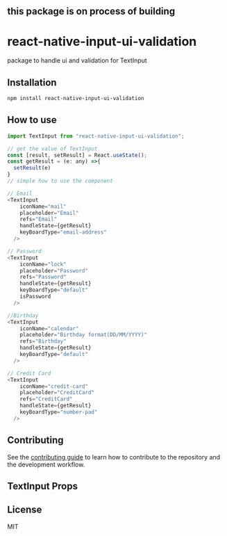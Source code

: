 ## this package is on process of building

# react-native-input-ui-validation

package to handle ui and validation for TextInput

## Installation

```sh
npm install react-native-input-ui-validation
```

## How to use

```js
import TextInput from "react-native-input-ui-validation";

// get the value of TextInput
const [result, setResult] = React.useState();
const getResult = (e: any) =>{
  setResult(e)
}
// simple how to use the component

// Email
<TextInput 
    iconName="mail"
    placeholder="Email"
    refs="Email"
    handleState={getResult}
    keyBoardType="email-address"
  />

// Password
<TextInput 
    iconName="lock"
    placeholder="Password"
    refs="Password"
    handleState={getResult}
    keyBoardType="default"
    isPassword
  />

//Birthday
<TextInput 
    iconName="calendar"
    placeholder="Birthday format(DD/MM/YYYY)"
    refs="Birthday"
    handleState={getResult}
    keyBoardType="default"
  />

// Credit Card
<TextInput 
    iconName="credit-card"
    placeholder="CreditCard"
    refs="CreditCard"
    handleState={getResult}
    keyBoardType="number-pad"
  />
```

## Contributing

See the [contributing guide](CONTRIBUTING.md) to learn how to contribute to the repository and the development workflow.

## TextInput Props

## License

MIT
